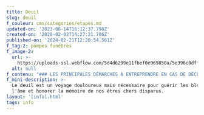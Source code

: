 ```yaml
---
title: Deuil
slug: deuil
f_couleur: cms/categories/etapes.md
updated-on: '2023-06-14T16:12:37.798Z'
created-on: '2020-02-02T14:27:21.786Z'
published-on: '2024-02-21T12:20:54.561Z'
f_tag-2: pompes funèbres
f_image-2:
  url: >-
    https://uploads-ssl.webflow.com/5d4d6299e11fbef0e969850a/5e396c0dff00aa055aecd476_Sierre-Cimeti%C3%A8re.gif
  alt: null
f_contenu: "### LES PRINCIPALES DÉMARCHES À ENTREPRENDRE EN CAS DE DÉCÈS\n\n‍\n\n**Déclaration du décès**\n\nLe décès doit être déclaré dans les deux jours à l'officier de l'état civil de l'arrondissement où il a eu lieu. Si le décès a eu lieu dans un établissement hospitalier, un établissement de détention ou un établissement similaire, la déclaration incombe au directeur.\n\n‍**Annonce d'un décès**\n\n‍**Pour les personnes suisses**\n\n\\- Certificat/notification du décès\n\n\\-\_ Certificat individuel d'état civil (si le défunt est célibataire, veuf ou divorcé)\n\n\\-\_ Livret de famille ou certificat de famille (si le défunt est marié)\n\n\\-\_ Attestation de domicile\n\n**Pour les personnes étrangères**\n\n\\-\_ Acte de naissance de la personne décédée (et acte de naissance ou de décès du conjoint/partenaire)\n\n\\-\_ Certificat de célibat ou acte de mariage/partenariat\n\n\\-\_ Attestation de domicile\n\n\\-\_ Livret pour étranger\n\n\\-\_ Passeport\n\n‍\n\n‍**Préparation de l'enterrement**\n\nIl est utile de prendre contact avec une entreprise de pompes funèbres : celle-ci se charge de toutes les démarches inhérentes à un deuil, telles que transport du corps, faire-part de décès, annonces mortuaires, organisation des funérailles(service religieux éventuel, inhumation ou incinération, etc.). Ce service a un coût : les proches du défunt négocient un contrat avec l'entreprise et peuvent se charger eux-mêmes de certaines démarches.\n\nEn cas de difficultés financières, il est intéressant de se renseigner auprès de sa commune: en effet, certaines d'entre-elles prennent en charge les frais d'inhumation ou offrent un service funéraire aux personnes désargentées.\n\n‍\n\n### UN SOUTIEN AUX PERSONNES QUI SONT ENDEUILLÉES\n\n**As'trame Valais**\n\nC'est une association qui rencontre les familles qui vivent des difficultés suite à un deuil, une séparation conjugale ou une maladie grave. Les enfants, les adolescents et les adultes y sont reçus, en individuel ou en groupe.\n\n**Adresse :** Rue du Vieux Moulin 3, 1950 Sion\n\n**Téléphone :** 079 426 30 71  \n‍**E-mail :** [**valais@astrame.ch  \n‍**](mailto:valais@astrame.ch)**Site Internet :** [**www.astrame.ch**](https://www.astrame.ch/)\n\n‍\n\n‍\n\n### LES ENTREPRISES DE POMPES FUNÈBRES\n\nLa plupart des entreprises de pompes funèbres qui préparent les obsèques avec la famille, s'occupent de toutes les démarches nécessaires à accomplir auprès des diverses administrations.\n\n‍\n\n**_Félix Eggs et Fils SA_**\n\n**Adresse :** Rue de la Gemmi 81, Sierre  \n**Horaires :** du lundi au vendredi de 8h00 à 12h00 et de 13h30 à 18h00  \n‍**Téléphone :** 027 455 20 60  \n‍**Site internet :** [**www.pfeggs.com**](https://www.pfeggs.com/)\n\n‍\n\n**_Agence Funéraire Salamin_**\n\n**Adresse :** Promenade du Clos 1, Sierre  \n**Horaires :** ouvert 24/24  \n‍**Téléphone :** 027 455 10 16  \n‍**Site internet :** [**www.pfsalamin.ch**](https://www.pfsalamin.ch/)\n\n‍\n\n**_Charles Theler, Entreprise de pompes funèbres Sàrl_**\n\n**Adresse :** Rue de l'Industrie 24, Sierre  \n**Horaires :** ouvert 24/24  \n‍**Téléphone :** 027 455 27 53  \n‍**Site internet :** [**www.obseques.ch**](https://www.obseques.ch/)\n\n‍\n\n‍\n\nPour toutes autres questions liées aux démarches à accomplir en cas de décès, vous pouvez cliquer [ici](https://www.guidesocial.ch/recherche/fiche/deces-demarches-a-accomplir-apres-un-deces-82)."
f_mini-description: >-
  Le deuil est un voyage douloureux mais nécessaire pour guérir les blessures de
  l'âme et honorer la mémoire de nos êtres chers disparus.
layout: '[info].html'
tags: info
---
```



